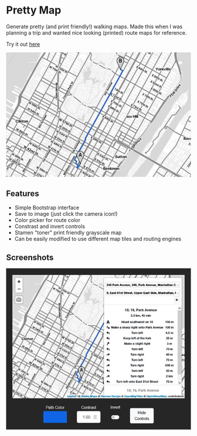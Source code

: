 # Pretty Map

Generate pretty (and print friendly!) walking maps.
Made this when I was planning a trip and wanted nice looking (printed) route maps for reference.

Try it out [here](https://yurikasper.github.io/pretty-map/)

![Map Capture](screenshots/capture.png?raw=true "Map Capture")

## Features

- Simple Bootstrap interface
- Save to image (just click the camera icon!)
- Color picker for route color
- Constrast and invert controls
- Stamen "toner" print friendly grayscale map
- Can be easily modified to use different map tiles and routing engines

## Screenshots

![User Interface](screenshots/UI.png?raw=true "User Interface")
